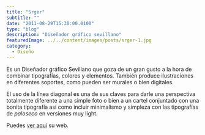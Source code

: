```yaml
---
title: "Srger"
subtitle: ""
date: "2011-08-29T15:30:00.0100"
type: "blog"
description: "Diseñador gráfico sevillano"
featuredImage: ../../content/images/posts/srger-1.jpg
category:
  - Diseño
---
```


Es un Diseñador gráfico Sevillano que goza de un gran gusto a la hora de combinar tipografías, colores y elementos. También produce ilustraciones en diferentes soportes, como pueden ser murales o bien digitales.

El uso de la línea diagonal es una de sus claves para darle una perspectiva totalmente diferente a una simple foto o bien a un cartel conjuntado con una bonita tipografía así como incluir minimalismo y simpleza con las tipografías de _paloseco_ en versiones muy light.

Puedes [ver aquí](https://www.srger.com) su web.

